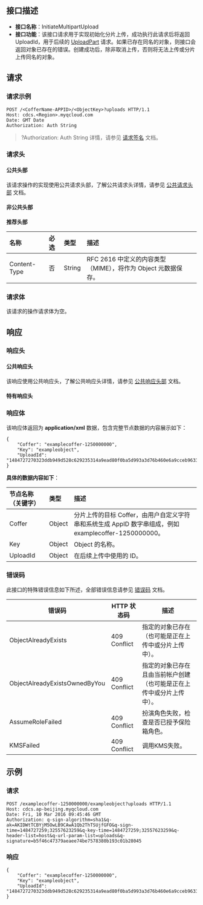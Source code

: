 
## 接口描述
- **接口名称**：InitiateMultipartUpload 
- **接口功能**：该接口请求用于实现初始化分片上传，成功执行此请求后将返回 UploadId，用于后续的 [UploadPart](https://cloud.tencent.com/document/product/1232/44742) 请求。如果已存在同名的对象，则接口会返回对象已存在的错误。创建成功后，除非取消上传，否则将无法上传或分片上传同名的对象。

## 请求

### 请求示例

```shell
POST /<CofferName-APPID>/<ObjectKey>?uploads HTTP/1.1
Host: cdcs.<Region>.myqcloud.com
Date: GMT Date
Authorization: Auth String
```

> ?Authorization: Auth String 详情，请参见 [请求签名](https://cloud.tencent.com/document/product/1232/44619) 文档。

### 请求头

#### 公共头部

该请求操作的实现使用公共请求头部，了解公共请求头详情，请参见 [公共请求头部](https://cloud.tencent.com/document/product/1232/44617) 文档。

#### 非公共头部

**推荐头部**

| 名称                | 必选 |类型   | 描述                                                         | 
| :------------------ | :----------------------------------------------------------- | :----- | :--- |
| Content-Type        | 否   |String | RFC 2616 中定义的内容类型（MIME），将作为 Object 元数据保存。  | 

### 请求体

该请求的操作请求体为空。

## 响应

### 响应头

#### 公共响应头 

该响应使用公共响应头，了解公共响应头详情，请参见 [公共响应头部](https://cloud.tencent.com/document/product/1232/44618) 文档。

#### 特有响应头

### 响应体

该响应体返回为 **application/xml** 数据，包含完整节点数据的内容展示如下：

```shell
{
	"Coffer": "examplecoffer-1250000000",
	"Key": "exampleobject",
	"UploadId": "1484727270323ddb949d528c629235314a9ead80f0ba5d993a3d76b460e6a9cceb9633b08e"
}
```

**具体的数据内容如下**：

| 节点名称（关键字） | 类型      |描述                                                         | 
| :----------------- |  :----------------------------------------------------------- | :-------- |
| Coffer             | Object |分片上传的目标 Coffer，由用户自定义字符串和系统生成 AppID 数字串组成，例如 examplecoffer-1250000000。 | 
| Key                | Object |Object 的名称。                                                | 
| UploadId           | Object | 在后续上传中使用的 ID。        | 


### 错误码

此接口的特殊错误信息如下所述，全部错误信息请参见 [错误码](https://cloud.tencent.com/document/product/1232/44620) 文档。

| 错误码                  | HTTP 状态码  |描述                               | 
| ----------------------- | ---------------------------------- | ------------ |
| ObjectAlreadyExists     |409 Conflict | 指定的对象已存在（也可能是正在上传中或分片上传中）。                 | 
| ObjectAlreadyExistsOwnedByYou | 409 Conflict |指定的对象已存在且由当前帐户创建（也可能是正在上传中或分片上传中）。 | 
| AssumeRoleFailed | 409 Conflict |扮演角色失败，检查是否已授予保险箱角色。 | 
| KMSFailed | 409 Conflict |调用KMS失败。 | 


## 示例

### 请求

```shell
POST /examplecoffer-1250000000/exampleobject?uploads HTTP/1.1
Host: cdcs.ap-beijing.myqcloud.com
Date: Fri, 10 Mar 2016 09:45:46 GMT
Authorization: q-sign-algorithm=sha1&q-ak=AKIDWtTCBYjM5OwLB9CAwA1Qb2ThTSUjfGFO&q-sign-time=1484727259;32557623259&q-key-time=1484727259;32557623259&q-header-list=host&q-url-param-list=uploads&q-signature=b5f46c47379aeaee74be7578380b193c01b28045
```

### 响应

```shell
{
	"Coffer": "examplecoffer-1250000000",
	"Key": "exampleobject",
	"UploadId": "1484727270323ddb949d528c629235314a9ead80f0ba5d993a3d76b460e6a9cceb9633b08e"
}
```
